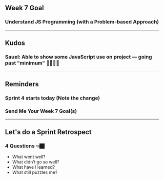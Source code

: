 ## Week 7 Goal 

### Understand JS Programming (with a Problem-based Approach)

----

## Kudos
### **Sauel**: Able to show some JavaScript use on project — going past "minimum" 👏🏿👏🏿

----

## Reminders
### Sprint 4 starts today (Note the change)
### Send Me Your Week 7 Goal(s)

----

## Let's do a Sprint Retrospect
### 4 Questions 👈🏿
- What went well?
- What didn’t go so well?
- What have I learned?
- What still puzzles me?



